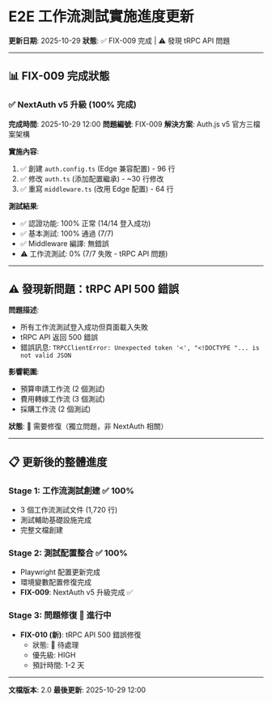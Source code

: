 # E2E 工作流測試實施進度更新

**更新日期**: 2025-10-29
**狀態**: ✅ FIX-009 完成 | ⚠️ 發現 tRPC API 問題

---

## 📊 FIX-009 完成狀態

### ✅ NextAuth v5 升級 (100% 完成)

**完成時間**: 2025-10-29 12:00
**問題編號**: FIX-009
**解決方案**: Auth.js v5 官方三檔案架構

**實施內容**:
1. ✅ 創建 `auth.config.ts` (Edge 兼容配置) - 96 行
2. ✅ 修改 `auth.ts` (添加配置繼承) - ~30 行修改
3. ✅ 重寫 `middleware.ts` (改用 Edge 配置) - 64 行

**測試結果**:
- ✅ 認證功能: 100% 正常 (14/14 登入成功)
- ✅ 基本測試: 100% 通過 (7/7)
- ✅ Middleware 編譯: 無錯誤
- ⚠️ 工作流測試: 0% (7/7 失敗 - tRPC API 問題)

---

## ⚠️ 發現新問題：tRPC API 500 錯誤

**問題描述**:
- 所有工作流測試登入成功但頁面載入失敗
- tRPC API 返回 500 錯誤
- 錯誤訊息: `TRPCClientError: Unexpected token '<', "<!DOCTYPE "... is not valid JSON`

**影響範圍**:
- 預算申請工作流 (2 個測試)
- 費用轉嫁工作流 (3 個測試)
- 採購工作流 (2 個測試)

**狀態**: 🔴 需要修復（獨立問題，非 NextAuth 相關）

---

## 📋 更新後的整體進度

### Stage 1: 工作流測試創建 ✅ 100%
- 3 個工作流測試文件 (1,720 行)
- 測試輔助基礎設施完成
- 完整文檔創建

### Stage 2: 測試配置整合 ✅ 100%
- Playwright 配置更新完成
- 環境變數配置修復完成
- **FIX-009**: NextAuth v5 升級完成 ✅

### Stage 3: 問題修復 🔄 進行中
- **FIX-010 (新)**: tRPC API 500 錯誤修復
  - 狀態: 🔴 待處理
  - 優先級: HIGH
  - 預計時間: 1-2 天

---

**文檔版本**: 2.0
**最後更新**: 2025-10-29 12:00
